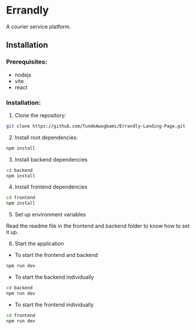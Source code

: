 # Errandly

A courier service platform.

## Installation

### Prerequisites:

- nodejs
- vite
- react

### Installation:

1. Clone the repository:

```bash
git clone https://github.com/TundeAwogbami/Errandly-Landing-Page.git
```

2. Install root dependencies:

```bash
npm install
```

3. Install backend dependencies

```bash
cd backend
npm install
```

4. Install frontend dependencies

```bash
cd frontend
npm install
```

5. Set up environment variables

Read the readme file in the frontend and backend folder to know how to set it up.

6. Start the application

- To start the frontend and backend

```bash
npm run dev
```

- To start the backend individually

```bash
cd backend
npm run dev
```

- To start the frontend individually

```bash
cd frontend
npm run dev
```
